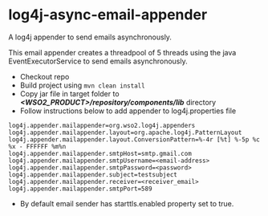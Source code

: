 # log4j-async-email-appender
A log4j appender to send emails asynchronously.

This email appender creates a threadpool of 5 threads using the java EventExecutorService to send emails asynchronously. 

* Checkout repo 
* Build project using `mvn clean install`
* Copy jar file in target folder to ***<WSO2_PRODUCT>/repository/components/lib*** directory
* Follow instructions below to add appender to log4j.properties file 

```
log4j.appender.mailappender=org.wso2.log4j.appenders
log4j.appender.mailappender.layout=org.apache.log4j.PatternLayout
log4j.appender.mailappender.layout.ConversionPattern=%-4r [%t] %-5p %c %x - FFFFFF %m%n
log4j.appender.mailappender.smtpHost=smtp.gmail.com
log4j.appender.mailappender.smtpUsername=<email-address>
log4j.appender.mailappender.smtpPassword=<password>
log4j.appender.mailappender.subject=testsubject
log4j.appender.mailappender.receiver=<receiver_email>
log4j.appender.mailappender.smtpPort=589
```
* By default email sender has starttls.enabled property set to true.
